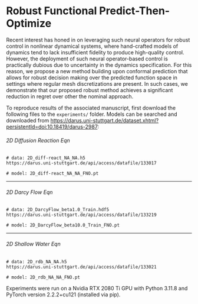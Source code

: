 # Robust Functional Predict-Then-Optimize
Recent interest has honed in on leveraging such neural operators for robust control in nonlinear dynamical systems, where hand-crafted models of dynamics tend to lack insufficient fidelity to produce high-quality control. However, the deployment of such neural operator-based control is practically dubious due to uncertainty in the dynamics specification.  For this reason, we propose a new method building upon conformal prediction that allows for robust decision making over the predicted function space in settings where regular mesh discretizations are present. In such cases, we demonstrate that our proposed robust method achieves a significant reduction in regret over other the nominal approach.

To reproduce results of the associated manuscript, first download the following files to the `experiments/` folder. Models can be searched and downloaded from https://darus.uni-stuttgart.de/dataset.xhtml?persistentId=doi:10.18419/darus-2987:

###### 2D Diffusion Reaction Eqn

```
# data: 2D_diff-react_NA_NA.h5
https://darus.uni-stuttgart.de/api/access/datafile/133017

# model: 2D_diff-react_NA_NA_FNO.pt
```

-------------

###### 2D Darcy Flow Eqn

```
# data: 2D_DarcyFlow_beta1.0_Train.hdf5
https://darus.uni-stuttgart.de/api/access/datafile/133219

# model: 2D_DarcyFlow_beta10.0_Train_FNO.pt
```

------------------

###### 2D Shallow Water Eqn

```
# data: 2D_rdb_NA_NA.h5
https://darus.uni-stuttgart.de/api/access/datafile/133021

# model: 2D_rdb_NA_NA_FNO.pt
```

Experiments were run on a Nvidia RTX 2080 Ti GPU with Python 3.11.8 and PyTorch version 2.2.2+cu121 (installed via pip).